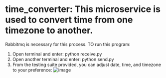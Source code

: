 # time_converter: This microservice is used to convert time from one timezone to another. 
Rabbitmq is necessary for this process.
TO run this program:
   1. Open terminal and enter: python receive.py
   2. Open another terminal and enter: python send.py
   3. From the testing suite provided, you can adjust date, time, and timezone to your preference: ![image](https://github.com/AmadouO20/time_converter/assets/122078816/01f73c7a-1749-4d06-8bd6-57674cc4f7f9)



